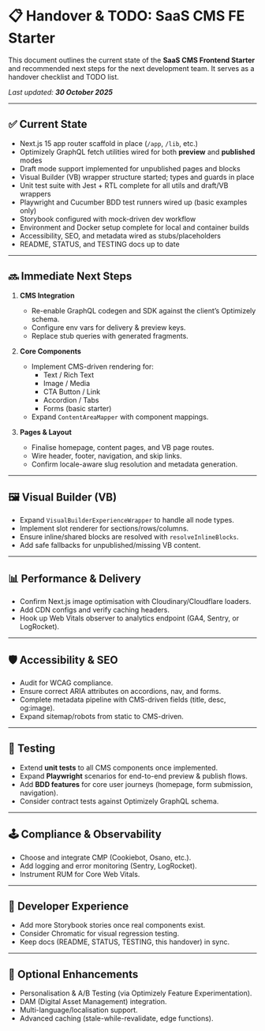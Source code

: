 # 📋 Handover & TODO: SaaS CMS FE Starter

This document outlines the current state of the **SaaS CMS Frontend Starter** and recommended next steps for the next development team. It serves as a handover checklist and TODO list.

_Last updated: **30 October 2025**_

---

## ✅ Current State

- Next.js 15 app router scaffold in place (`/app`, `/lib`, etc.)
- Optimizely GraphQL fetch utilities wired for both **preview** and **published** modes
- Draft mode support implemented for unpublished pages and blocks
- Visual Builder (VB) wrapper structure started; types and guards in place
- Unit test suite with Jest + RTL complete for all utils and draft/VB wrappers
- Playwright and Cucumber BDD test runners wired up (basic examples only)
- Storybook configured with mock-driven dev workflow
- Environment and Docker setup complete for local and container builds
- Accessibility, SEO, and metadata wired as stubs/placeholders
- README, STATUS, and TESTING docs up to date

---

## 🔜 Immediate Next Steps

1. **CMS Integration**
   - Re-enable GraphQL codegen and SDK against the client’s Optimizely schema.
   - Configure env vars for delivery & preview keys.
   - Replace stub queries with generated fragments.

2. **Core Components**
   - Implement CMS-driven rendering for:
     - Text / Rich Text
     - Image / Media
     - CTA Button / Link
     - Accordion / Tabs
     - Forms (basic starter)
   - Expand `ContentAreaMapper` with component mappings.

3. **Pages & Layout**
   - Finalise homepage, content pages, and VB page routes.
   - Wire header, footer, navigation, and skip links.
   - Confirm locale-aware slug resolution and metadata generation.

---

## 🖼️ Visual Builder (VB)

- Expand `VisualBuilderExperienceWrapper` to handle all node types.
- Implement slot renderer for sections/rows/columns.
- Ensure inline/shared blocks are resolved with `resolveInlineBlocks`.
- Add safe fallbacks for unpublished/missing VB content.

---

## 📊 Performance & Delivery

- Confirm Next.js image optimisation with Cloudinary/Cloudflare loaders.
- Add CDN configs and verify caching headers.
- Hook up Web Vitals observer to analytics endpoint (GA4, Sentry, or LogRocket).

---

## 🛡️ Accessibility & SEO

- Audit for WCAG compliance.
- Ensure correct ARIA attributes on accordions, nav, and forms.
- Complete metadata pipeline with CMS-driven fields (title, desc, og:image).
- Expand sitemap/robots from static to CMS-driven.

---

## 🧪 Testing

- Extend **unit tests** to all CMS components once implemented.
- Expand **Playwright** scenarios for end-to-end preview & publish flows.
- Add **BDD features** for core user journeys (homepage, form submission, navigation).
- Consider contract tests against Optimizely GraphQL schema.

---

## 🕹️ Compliance & Observability

- Choose and integrate CMP (Cookiebot, Osano, etc.).
- Add logging and error monitoring (Sentry, LogRocket).
- Instrument RUM for Core Web Vitals.

---

## 🔧 Developer Experience

- Add more Storybook stories once real components exist.
- Consider Chromatic for visual regression testing.
- Keep docs (README, STATUS, TESTING, this handover) in sync.

---

## 🎯 Optional Enhancements

- Personalisation & A/B Testing (via Optimizely Feature Experimentation).
- DAM (Digital Asset Management) integration.
- Multi-language/localisation support.
- Advanced caching (stale-while-revalidate, edge functions).
